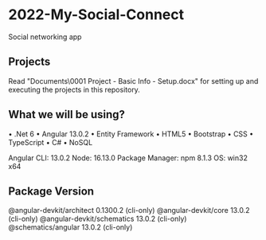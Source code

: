 # 2022-My-Social-Connect
Social networking app

Projects
------------------------------------------------------
Read "Documents\0001 Project - Basic Info - Setup.docx" for setting up and executing the projects in this repository.

What we will be using?
------------------------------------------------------
•	.Net 6
•	Angular 13.0.2
•	Entity Framework
•	HTML5
•	Bootstrap
•	CSS
•	TypeScript
•	C#
•	NoSQL

Angular CLI: 13.0.2
Node: 16.13.0
Package Manager: npm 8.1.3
OS: win32 x64

Package                      Version
------------------------------------------------------
@angular-devkit/architect    0.1300.2 (cli-only)
@angular-devkit/core         13.0.2 (cli-only)
@angular-devkit/schematics   13.0.2 (cli-only)
@schematics/angular          13.0.2 (cli-only)
